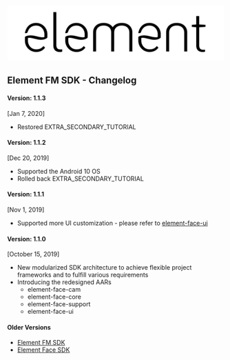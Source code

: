 ![element](images/element.png "element")
## Element FM SDK - Changelog

#### Version: 1.1.3
[Jan 7, 2020]
* Restored EXTRA_SECONDARY_TUTORIAL

#### Version: 1.1.2
[Dec 20, 2019]
* Supported the Android 10 OS
* Rolled back EXTRA_SECONDARY_TUTORIAL

#### Version: 1.1.1
[Nov 1, 2019]
* Supported more UI customization - please refer to [element-face-ui](./element-face-ui.md)

#### Version: 1.1.0
[October 15, 2019]
* New modularized SDK architecture to achieve flexible project frameworks and to fulfill various requirements
* Introducing the redesigned AARs
  * element-face-cam
  * element-face-core
  * element-face-support
  * element-face-ui

#### Older Versions
* [Element FM SDK](https://github.com/Element1/element-android-examples/blob/master/element-fm-sdk-example/changelog.md)
* [Element Face SDK](https://github.com/Element1/element-android-examples/blob/master/element-face-sdk-example/changelog.md)
